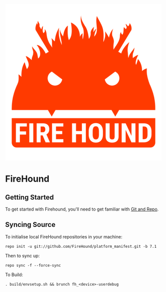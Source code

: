<img src="https://raw.githubusercontent.com/FireHound/platform_manifest/7.1/fh_about_logo.png">

FireHound
=========

Getting Started
---------------
To get started with Firehound, you'll need to get familiar with [Git and Repo](http://source.android.com/source/using-repo.html).

Syncing Source
--------------
To initialise local FireHound repositories in your machine:

    repo init -u git://github.com/FireHound/platform_manifest.git -b 7.1

Then to sync up:

    repo sync -f --force-sync

To Build:

    . build/envsetup.sh && brunch fh_<device>-userdebug

